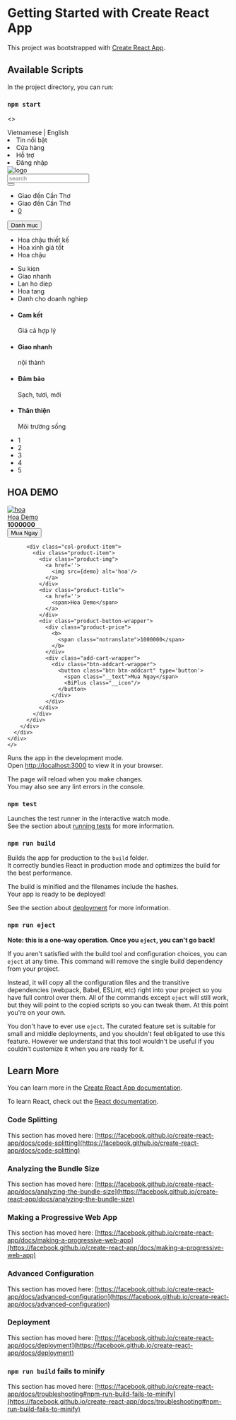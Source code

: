 # Getting Started with Create React App

This project was bootstrapped with [Create React App](https://github.com/facebook/create-react-app).

## Available Scripts

In the project directory, you can run:

### `npm start`

<>
    <div id="top-bar">
      <div class="container">
        <div class="languages">
          <a class="languages-vietnamese">Vietnamese   |</a> 
          <a class="languages-english">  English</a>
        </div>
        <div class="top-bar-menu">
          <div class="menu">
            <li><a><FaRegNewspaper className='menu-logo'/> Tin nổi bật</a></li>
            <li><a><FaStore className='menu-logo'/> Cửa hàng</a></li>
            <li><a><FaWhatsapp className='menu-logo'/> Hỗ trợ</a></li>
            <li><a><FaUserCircle className='menu-logo'/> Đăng nhập</a></li>
          </div>
        </div>
      </div>
    </div>
    <div id="middle-header">
      <div class="container">
        <div class="col-logo">
          <img src='/sunFlower.png' alt='logo'/>
        </div>
        <div class="col-search">
          <form method='get'>
            <div class="input-group">
              <input class="form-control" type="text" placeholder='search'/>
              <div class="input-group-append">
                <button class="btn btn-search">
                  <FaSearch class="icon"/>
                </button>
              </div>
            </div>
          </form>
        </div>
        <div class="col-pull-menu">
          <ul class="box-group pull-right">
            <li>
              <div class="group-item">
                <GrMap class="icon"/>
                <div class="item-text">
                  <a>Giao đến</a>
                  <span>Cần Thơ</span>
                </div>
              </div>
            </li>
            <li>
              <div class="group-item">
                <GrPhone class="icon"/>
                <div class="item-text">
                  <a>Giao đến</a>
                  <span>Cần Thơ</span>
                </div>
              </div>
            </li>
            <li>
              <div class="group-item cart-item">
                <div class="icon">
                  <a href=''>
                    <GiShoppingCart/>
                    <span id="cart-num">0</span>
                  </a>
                </div>
              </div>
            </li>
          </ul>
        </div>
      </div>
    </div>
    <div class="container">
      <div class="top-content-wrap">
        <div class="left-menu-main">
          <div class="dropdown cate-main">
            <button class="btn dropdown-toggle">
              <GoThreeBars class="icon" style={{maxWidth:100}}/>
              Danh mục</button>
          </div>
          <nav class="accordion-menu">
            <ul>
              <li>
                <a>
                  <span>Hoa chậu thiết kế</span>
                </a>
              </li>
              <li>
                <a>
                  <span>Hoa xinh giá tốt</span>
                </a>
              </li>
              <li>
                <a>
                  <span>Hoa chậu</span>
                </a>
              </li>
            </ul>
          </nav>
        </div>
        <div class="middle-banner">
          <nav class="nav-extend">
            <ul>
              <li> 
                <a>
                  <span>
                    Su kien
                  </span>
                </a>
              </li>
              <li> 
                <a>
                  <span>
                    Giao nhanh
                  </span>
                </a>
              </li>
              <li> 
                <a>
                  <span>
                    Lan ho diep
                  </span>
                </a>
              </li>
              <li> 
                <a>
                  <span>
                    Hoa tang
                  </span>
                </a>
              </li>
              <li> 
                <a>
                  <span>
                    Danh cho doanh nghiep
                  </span>
                </a>
              </li>
            </ul>
          </nav>
          <div class="banner"></div>
        </div>
        <div class="right-banner">
          <ul class="services-box">
            <li>
              <div class="box-item">
                <h4>Cam kết</h4>
                <p>Giá cả hợp lý</p>
              </div>
            </li>
            <li>
            <div class="box-item">
                <h4>Giao nhanh</h4>
                <p>nội thành</p>
              </div>
            </li>
            <li>
            <div class="box-item">
                <h4>Đảm bảo</h4>
                <p>Sạch, tươi, mới</p>
              </div>
            </li>
            <li>
            <div class="box-item">
                <h4>Thân thiện</h4>
                <p>Môi trường sống</p>
              </div>
            </li>
          </ul>
        </div>
      </div>
    </div>
    <div class="container" id="product-cate-wrapper">
      <div class="product-type">
        <ul class="type-list">
          <li>
            <a>
              <span>1</span>
            </a>
          </li>
          <li>
            <a>
              <span>2</span>
            </a>
          </li>
          <li>
            <a>
              <span>3</span>
            </a>
          </li>
          <li>
            <a>
              <span>4</span>
            </a>
          </li>
          <li>
            <a>
              <span>5</span>
            </a>
          </li>
        </ul>
      </div>
    </div>
    <div class="container">
      <div class="group-product-wrap">
        <h2>HOA DEMO</h2>
        <div class="row product">
          <div class="col-product-item">
            <div class="product-item">
              <div class="product-img">
                <a href=''>
                  <img src={demo} alt='hoa'/>
                </a>
              </div>
              <div class="product-title">
                <a href=''>
                  <span>Hoa Demo</span>
                </a>
              </div>
              <div class="product-button-wrapper">
                <div class="product-price">
                  <b>
                    <span class="notranslate">1000000</span>
                  </b>
                </div>
                <div class="add-cart-wrapper">
                  <div class="btn-addcart-wrapper">
                    <button class="btn btn-addcart" type='button'>
                      <span class="__text">Mua Ngay</span>
                      <BiPlus class="__icon"/>
                    </button>
                  </div>
                </div>
              </div>
            </div>
          </div>

          <div class="col-product-item">
            <div class="product-item">
              <div class="product-img">
                <a href=''>
                  <img src={demo} alt='hoa'/>
                </a>
              </div>
              <div class="product-title">
                <a href=''>
                  <span>Hoa Demo</span>
                </a>
              </div>
              <div class="product-button-wrapper">
                <div class="product-price">
                  <b>
                    <span class="notranslate">1000000</span>
                  </b>
                </div>
                <div class="add-cart-wrapper">
                  <div class="btn-addcart-wrapper">
                    <button class="btn btn-addcart" type='button'>
                      <span class="__text">Mua Ngay</span>
                      <BiPlus class="__icon"/>
                    </button>
                  </div>
                </div>
              </div>
            </div>
          </div>
        </div>
      </div>
    </div>
    </>


Runs the app in the development mode.\
Open [http://localhost:3000](http://localhost:3000) to view it in your browser.

The page will reload when you make changes.\
You may also see any lint errors in the console.

### `npm test`

Launches the test runner in the interactive watch mode.\
See the section about [running tests](https://facebook.github.io/create-react-app/docs/running-tests) for more information.

### `npm run build`

Builds the app for production to the `build` folder.\
It correctly bundles React in production mode and optimizes the build for the best performance.

The build is minified and the filenames include the hashes.\
Your app is ready to be deployed!

See the section about [deployment](https://facebook.github.io/create-react-app/docs/deployment) for more information.

### `npm run eject`

**Note: this is a one-way operation. Once you `eject`, you can't go back!**

If you aren't satisfied with the build tool and configuration choices, you can `eject` at any time. This command will remove the single build dependency from your project.

Instead, it will copy all the configuration files and the transitive dependencies (webpack, Babel, ESLint, etc) right into your project so you have full control over them. All of the commands except `eject` will still work, but they will point to the copied scripts so you can tweak them. At this point you're on your own.

You don't have to ever use `eject`. The curated feature set is suitable for small and middle deployments, and you shouldn't feel obligated to use this feature. However we understand that this tool wouldn't be useful if you couldn't customize it when you are ready for it.

## Learn More

You can learn more in the [Create React App documentation](https://facebook.github.io/create-react-app/docs/getting-started).

To learn React, check out the [React documentation](https://reactjs.org/).

### Code Splitting

This section has moved here: [https://facebook.github.io/create-react-app/docs/code-splitting](https://facebook.github.io/create-react-app/docs/code-splitting)

### Analyzing the Bundle Size

This section has moved here: [https://facebook.github.io/create-react-app/docs/analyzing-the-bundle-size](https://facebook.github.io/create-react-app/docs/analyzing-the-bundle-size)

### Making a Progressive Web App

This section has moved here: [https://facebook.github.io/create-react-app/docs/making-a-progressive-web-app](https://facebook.github.io/create-react-app/docs/making-a-progressive-web-app)

### Advanced Configuration

This section has moved here: [https://facebook.github.io/create-react-app/docs/advanced-configuration](https://facebook.github.io/create-react-app/docs/advanced-configuration)

### Deployment

This section has moved here: [https://facebook.github.io/create-react-app/docs/deployment](https://facebook.github.io/create-react-app/docs/deployment)

### `npm run build` fails to minify

This section has moved here: [https://facebook.github.io/create-react-app/docs/troubleshooting#npm-run-build-fails-to-minify](https://facebook.github.io/create-react-app/docs/troubleshooting#npm-run-build-fails-to-minify)
